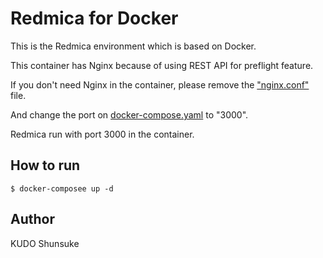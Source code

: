 # Redmica for Docker

This is the Redmica environment which is based on Docker.

This container has Nginx because of using REST API for preflight feature.

If you don't need Nginx in the container, please remove the ["nginx.conf"](/supervisor/conf.d/nginx.conf) file.

And change the port on [docker-compose.yaml](/docker-compose.yaml#L32) to "3000".

Redmica run with port 3000 in the container.

## How to run

```
$ docker-composee up -d
```

## Author

KUDO Shunsuke


